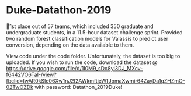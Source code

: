 # Duke-Datathon-2019
🥇1st place out of 57 teams, which included 350 graduate and undergraduate students, in a 11.5-hour dataset challenge sprint. Provided two random forest classification models for Valassis to predict user conversion, depending on the data available to them. 

View code under the code folder. Unfortunately, the dataset is too big to uploaded. If you wish to run the code, download the dataset @ https://drive.google.com/file/d/1I0M9_sDo8yi3DJ_MXcv-f6442VO6TaI-/view?fbclid=IwAR0kSIe06Xw1nJ2I2AWkmftieW1JomaXwmir64ZayDa1qZHZmO-02TwOZDk with password: Datathon_2019Duke!
